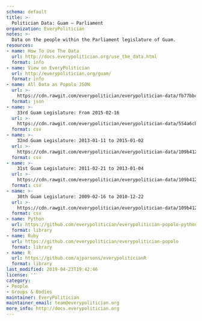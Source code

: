 ```yaml
---
schema: default
title: >-
  Politician Data: Guam — Parliament
organization: EveryPolitician
notes: >-
  Data on the people within the Parliament legislature of Guam.
resources:
- name: How To Use The Data
  url: http://docs.everypolitician.org/use_the_data.html
  format: info
- name: View on EveryPolitician
  url: http://everypolitician.org/guam/
  format: info
- name: All Data as Popolo JSON
  url: >-
    https://cdn.rawgit.com/everypolitician/everypolitician-data/fb77bbc4c5e37b059280efc53ecec5ce5e8e2888/data/Guam/Parliament/ep-popolo-v1.0.json
  format: json
- name: >-
    33rd Guam Legislature: From 2015-02-16
  url: >-
    https://cdn.rawgit.com/everypolitician/everypolitician-data/554a6cb306153130ac5558e4c015471d63e57cb7/data/Guam/Parliament/term-33.csv
  format: csv
- name: >-
    32nd Guam Legislature: 2013-01-11 to 2015-01-02
  url: >-
    https://cdn.rawgit.com/everypolitician/everypolitician-data/109b412aeaeb22868ca31796eb0ef61df5279a2d/data/Guam/Parliament/term-32.csv
  format: csv
- name: >-
    31st Guam Legislature: 2011-02-21 to 2013-01-04
  url: >-
    https://cdn.rawgit.com/everypolitician/everypolitician-data/109b412aeaeb22868ca31796eb0ef61df5279a2d/data/Guam/Parliament/term-31.csv
  format: csv
- name: >-
    30th Guam Legislature: 2009-02-16 to 2010-12-22
  url: >-
    https://cdn.rawgit.com/everypolitician/everypolitician-data/109b412aeaeb22868ca31796eb0ef61df5279a2d/data/Guam/Parliament/term-30.csv
  format: csv
- name: Python
  url: https://github.com/everypolitician/everypolitician-popolo-python
  format: library
- name: Ruby
  url: https://github.com/everypolitician/everypolitician-popolo
  format: library
- name: R
  url: https://github.com/ajparsons/everypoliticianR
  format: library
last_modified: 2019-04-23T19:42:46
license: ''
category:
- People
- Groups & Bodies
maintainer: EveryPolitician
maintainer_email: team@everypolitician.org
more_info: http://docs.everypolitician.org
---
```

